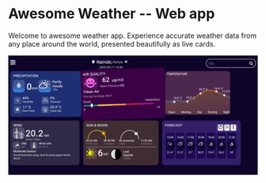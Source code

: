 # Awesome Weather -- Web app
Welcome to awesome weather app. Experience accurate weather data from any place around the world, presented beautifully as live cards.

![awe weather](https://github.com/Aimkeys-Sir/my-weather/blob/main/Screenshot%20from%202022-09-17%2016-36-10.png)
